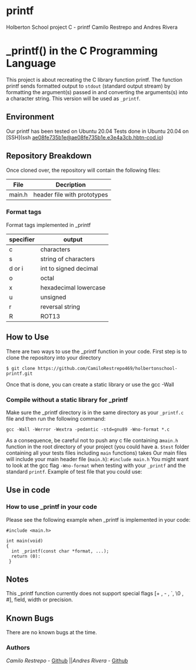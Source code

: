 # printf
Holberton School project C - printf
Camilo Restrepo and Andres Rivera

# _printf() in the C Programming Language
This project is about recreating the C library function printf. The function printf sends formatted output to `stdout` (standard output stream) by formatting the argument(s) passed in and converting the arguments(s) into a character string. This version will be used as `_printf`.

## Environment
Our printf has been tested on Ubuntu 20.04
Tests done in Ubuntu 20.04  on [SSH](ssh ae08fe735b1e@ae08fe735b1e.e3e4a3cb.hbtn-cod.io)

## Repository Breakdown
Once cloned over, the repository will contain the following files:

|   **File**    |  **Decription**                       |
|---------------|---------------------------------------|
|      main.h   | header file with prototypes           |



### Format tags
Format tags implemented in _printf

| **specifier** | **output**                            |
|---------------|---------------------------------------|
| c             | characters                            |
| s             | string of characters                  |
| d or i        | int to signed decimal                 |
| o             | octal					|
| x		| hexadecimal lowercase			|
| u		| unsigned    				|
| r		| reversal string			|
| R		| ROT13	   				|

## How to Use
There are two ways to use the _printf function in your code.
First step is to clone the repository into your directory
```
$ git clone https://github.com/CamiloRestrepo469/holbertonschool-printf.git
```
Once that is done, you can create a static library or use the gcc -Wall


### Compile without a static library for _printf
Make sure the _printf directory is in the same directory as your `_printf.c` file and then run the following command:
```
gcc -Wall -Werror -Wextra -pedantic -std=gnu89 -Wno-format *.c 
```
As a consequence, be careful not to push any c file containing a`main.h` function in the root directory of your project (you could have a. `$test` folder containing all your tests files including `main` functions) takes
Our main files will include your main header file (`main.h`): `#include main.h`
You might want to look at the gcc flag `-Wno-format` when testing with your `_printf` and the standard `printf`. Example of test file that you could use: 

## Use in code
### How to use _printf in your code
Please see the following example when _printf is implemented in your code:

```
#include <main.h>

int main(void)
{
  int _printf(const char *format, ...);
  return (0):
 }
```

## Notes
This _printf function currently does not support special flags [+ , - , `, \0 , #], field, width or precision.

## Known Bugs
There are no known bugs at the time.

### Authors

*Camilo Restrepo* - [Github](https://github.com/CamiloRestrepo469/) 
||*Andres Rivera* - [Github](https://github.com/andresrivera/) 

